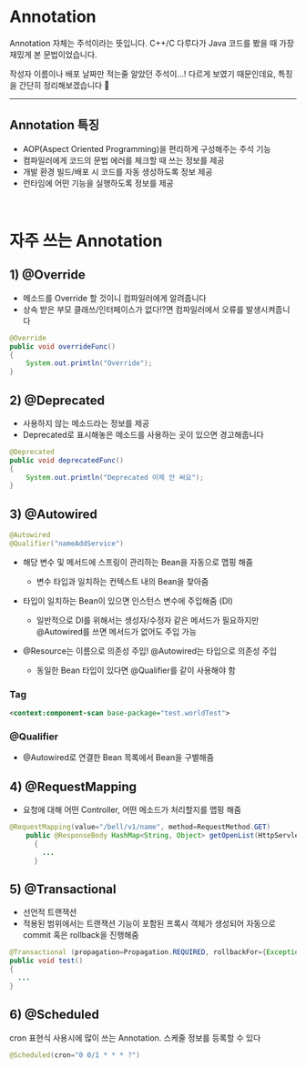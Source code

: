# Annotation
Annotation 자체는 주석이라는 뜻입니다.
C++/C 다루다가 Java 코드를 봤을 때 가장 재밌게 본 문법이었습니다.

작성자 이름이나 배포 날짜만 적는줄 알았던 주석이...! 다르게 보였기 때문인데요, 특징을 간단히 정리해보겠습니다 💫

---

## Annotation 특징
- AOP(Aspect Oriented Programming)을 편리하게 구성해주는 주석 기능
- 컴파일러에게 코드의 문법 에러를 체크할 때 쓰는 정보를 제공
- 개발 환경 빌드/배포 시 코드를 자동 생성하도록 정보 제공
- 런타임에 어떤 기능을 실행하도록 정보를 제공

<br>

# 자주 쓰는 Annotation

## 1) @Override
- 메소드를 Override 할 것이니 컴파일러에게 알려줍니다
- 상속 받은 부모 클래쓰/인터페이스가 없다!?면 컴파일러에서 오류를 발생시켜줍니다

```java
@Override
public void overrideFunc()
{
    System.out.println("Override");
}
```

## 2) @Deprecated
- 사용하지 않는 메소드라는 정보를 제공
- Deprecated로 표시해놓은 메소드를 사용하는 곳이 있으면 경고해줍니다

```java
@Deprecated
public void deprecatedFunc()
{
    System.out.println("Deprecated 이제 안 써요");
}
```

## 3) @Autowired

```java
@Autowired
@Qualifier("nameAddService")
```
- 해당 변수 및 메서드에 스프링이 관리하는 Bean을 자동으로 맵핑 해줌
  - 변수 타입과 일치하는 컨텍스트 내의 Bean을 찾아줌
- 타입이 일치하는 Bean이 있으면 인스턴스 변수에 주입해줌 (DI)
  - 일반적으로 DI를 위해서는 생성자/수정자 같은 메서드가 필요하지만 @Autowired를 쓰면 메서드가 없어도 주입 가능

- @Resource는 이름으로 의존성 주입! @Autowired는 타입으로 의존성 주입
  - 동일한 Bean 타입이 있다면 @Qualifier를 같이 사용해야 함

### <component-scan> Tag
```xml
<context:component-scan base-package="test.worldTest">
```

### @Qualifier
- @Autowired로 연결한 Bean 목록에서 Bean을 구별해줌

## 4) @RequestMapping
- 요청에 대해 어떤 Controller, 어떤 메소드가 처리할지를 맵핑 해줌

```java
@RequestMapping(value="/bell/v1/name", method=RequestMethod.GET)
	public @ResponseBody HashMap<String, Object> getOpenList(HttpServletRequest request, HttpServletResponse response)
      {
        ...
      }
```

## 5) @Transactional
- 선언적 트랜잭션
- 적용된 범위에서는 트랜잭션 기능이 포함된 프록시 객체가 생성되어 자동으로 commit 혹은 rollback을 진행해줌

```java
@Transactional (propagation=Propagation.REQUIRED, rollbackFor={Exception.class})
public void test()
{
  ...
}
```

## 6) @Scheduled
cron 표현식 사용시에 많이 쓰는 Annotation. 스케줄 정보를 등록할 수 있다

```java
@Scheduled(cron="0 0/1 * * * ?")
```
